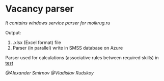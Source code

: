 # Vacancy parser
_It contains windows service parser for moikrug.ru_

Output: 
1. .xlsx (Excel format) file
2. Parser (in parallel) write in SMSS database on Azure

Parser used for calculations (associative rules between required skills) in  [test](vk.com) 

_@Alexander Smirnov_
_@Vladislav Rudskoy_



